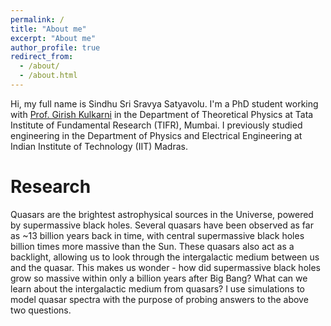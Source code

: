 ```yaml
---
permalink: /
title: "About me"
excerpt: "About me"
author_profile: true
redirect_from: 
  - /about/
  - /about.html
---
```


Hi, my full name is Sindhu Sri Sravya Satyavolu. I'm a PhD student working with [Prof. Girish Kulkarni](https://theory.tifr.res.in/~kulkarni/) in the Department of Theoretical Physics at Tata Institute of Fundamental Research (TIFR), Mumbai. I previously studied engineering in the Department of Physics and Electrical Engineering at Indian Institute of Technology (IIT) Madras.					

Research 
======
Quasars are the brightest astrophysical sources in the Universe, powered by supermassive black holes. Several quasars have been observed as far as ~13 billion years back in time, with central supermassive black holes billion times more massive than the Sun. These quasars also act as a backlight, allowing us to look through the intergalactic medium between us and the quasar. This makes us wonder - how did supermassive black holes grow so massive within only a billion years after Big Bang? What can we learn about the intergalactic medium from quasars? 
I use simulations to model quasar spectra with the purpose of probing answers to the above two questions. 





